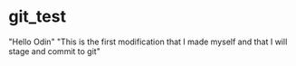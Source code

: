 # git_test
"Hello Odin"
"This is the first modification that I made myself and that I will stage and commit to git"
